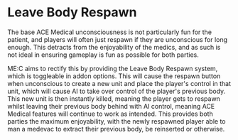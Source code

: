 # Leave Body Respawn

The base ACE Medical unconsciousness is not particularly fun for the patient, and players will often just respawn if they are unconscious for long enough. This detracts from the enjoyability of the medics, and as such is not ideal in ensuring gameplay is fun as possible for both parties.

ME:C aims to rectify this by providing the Leave Body Respawn system, which is toggleable in addon options. This will cause the respawn button when unconscious to create a new unit and place the player's control in that unit, which will cause AI to take over control of the player's previous body. This new unit is then instantly killed, meaning the player gets to respawn whilst leaving their previous body behind with AI control, meaning ACE Medical features will continue to work as intended. This provides both parties the maximum enjoyability, with the newly respawned player able to man a medevac to extract their previous body, be reinserted or otherwise.
